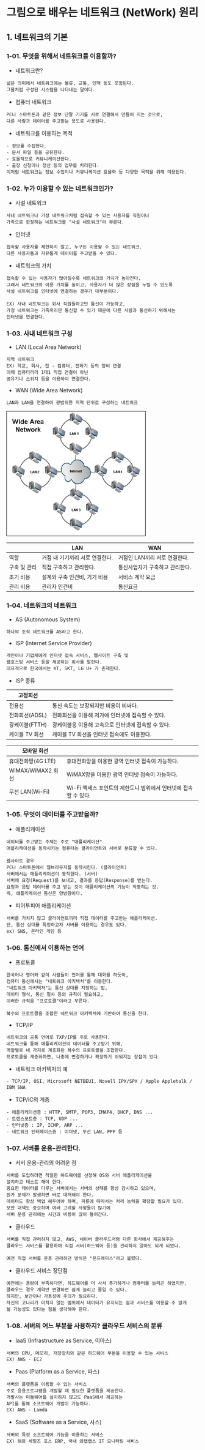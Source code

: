 # 그림으로 배우는 네트워크 (NetWork) 원리

## 1. 네트워크의 기본

### 1-01. 무엇을 위해서 네트워크를 이용할까?

- 네트워크란?
```
넓은 의미에서 네트워크에는 물류, 교통, 인맥 등도 포함된다.  
그물처럼 구성된 시스템을 나타내는 말이다.
```

- 컴퓨터 네트워크
```
PC나 스마트폰과 같은 정보 단말 기기를 서로 연결해서 만들어 지는 것으로,  
다른 사람과 데이터를 주고받는 용도로 사용된다.
```

- 네트워크를 이용하는 목적
```
- 정보를 수집한다.
- 문서 파일 등을 공유한다.
- 효율적으로 커뮤니케이션한다.
- 출장 신청이나 정산 등의 업무를 처리한다.
이처럼 네트워크는 정보 수집이나 커뮤니케이션 효율화 등 다양한 목적을 위해 이용된다.
```

### 1-02. 누가 이용할 수 있는 네트워크인가?

- 사설 네트워크
```
사내 네트워크나 가정 네트워크처럼 접속할 수 있는 사용자를 직원이나  
가족으로 한정하는 네트워크를 "사설 네트워크"라 부른다.
```

- 인터넷
```
접속할 사용자를 제한하지 않고, 누구든 이용할 수 있는 네트워크.  
다른 사용자들과 자유롭게 데이터를 주고받을 수 있다.
```

- 네트워크의 가치
```
접속할 수 있는 사용자가 많아질수록 네트워크의 가치가 높아진다.  
그래서 네트워크의 이용 가치를 높이고, 사용자가 더 많은 장점을 누릴 수 있도록  
사설 네트워크를 인터넷에 연결하는 경우가 대부분이다.

EX) 사내 네트워크는 회사 직원들하고만 통신이 가능하고,  
가정 네트워크는 가족끼리만 통신할 수 있기 때문에 다른 사람과 통신하기 위해서는  
인터넷을 연결한다.
```

### 1-03. 사내 네트워크 구성
- LAN (Local Area Network)
```
지역 네트워크  
EX) 학교, 회사, 집 - 컴퓨터, 전화기 등의 장비 연결  
이때 컴퓨터끼리 1대1 직접 연결이 아닌  
공유기나 스위치 등을 이용하여 연결한다.
```

- WAN (Wide Area Network)
```
LAN과 LAN을 연결하여 광범위한 지역 단위로 구성하는 네트워크
```

![ex_screenshot](./img/lan_wan.png)

| | LAN | WAN |
|---|---|---|
| 역할 | 거점 내 기기끼리 서로 연결한다. | 거점인 LAN끼리 서로 연결한다.  |
| 구축 및 관리 | 직접 구축하고 관리한다. | 통신사업자가 구축하고 관리한다. |
| 초기 비용 | 설계와 구축 인건비, 기기 비용 | 서비스 계약 요금 |
| 관리 비용 | 관리자 인건비 | 통신요금 |


### 1-04. 네트워크의 네트워크

- AS (Autonomous System)
```
하나의 조직 네트워크를 AS라고 한다.
```
- ISP (Internet Service Provider)
```
개인이나 기업체에게 인터넷 접속 서비스, 웹사이트 구축 및  
웹호스팅 서비스 등을 제공하는 회사를 말한다.  
대표적으로 한국에서는 KT, SKT, LG U+ 가 존재한다.
```
- ISP 종류

|고정회선||
|---|---|
|전용선|통신 속도는 보장되지만 비용이 비싸다.|
|전화회선(ADSL)|전화회선을 이용해 저가에 인터넷에 접속할 수 있다.|
|광케이블(FTTH)|광케이블응 이용해 고속으로 인터넷에 접속할 수 있다.|
|케이블 TV 회선|케이블 TV 회선을 인터넷 접속에도 이용한다.|

|모바일 회선||
|---|---|
|휴대전화망(4G LTE)|휴대전화망을 이용한 광역 인터넷 접속이 가능하다.|
|WiMAX/WiMAX2 회선|WiMAX망을 이용한 광역 인터넷 접속이 가능하다.|
|무선 LAN(Wi-Fi)|Wi-Fi 액세스 포인트의 제한도니 범위에서 인터넷에 접속할 수 있다.|

### 1-05. 무엇이 데이터를 주고받을까?

- 애플리케이션
```
데이터를 주고받는 주체는 주로 "애플리케이션"  
애플리케이션을 동작시키는 컴퓨터는 클라이언트와 서버로 분류할 수 있다.  
  
웹사이트 경우  
PC나 스마트폰에서 웹브라우저를 동작시킨다. (클라이언트)  
서버에서는 애플리케이션이 동작한다. (서버)  
서버에 요청(Request)를 보내고, 결과를 응답(Response)를 받는다.  
요청과 응답 데이터를 주고 받는 것이 애플리케이션의 기능이 작동하는 것.  
즉, 애플리케이션 통신은 양방향이다.
```

- 피어투피어 애플리케이션
```
서버를 거치지 않고 클라이언트끼리 직접 데이터를 주고받는 애플리케이션.  
단, 통신 상대를 특정하고자 서버를 이용하는 경우도 있다.  
ex) SNS, 온라인 게임 등
```

### 1-06. 통신에서 이용하는 언어

- 프로토콜
```
한국어나 영어와 같이 사람들이 언어를 통해 대화를 하듯이,  
컴퓨터 통신에서는 "네트워크 아키텍처"를 이용한다.  
"네트워크 아키텍처"는 통신 상대를 지정하는 법,  
데이터 형식, 통신 절차 등의 규칙이 필요하고,  
이러한 규칙을 "프로토콜"이라고 부른다.  

복수의 프로토콜을 조합한 네트워크 아키텍처에 기반하여 통신을 한다.
```

- TCP/IP
```
네트워크의 공통 언어로 TXP/IP를 주로 사용한다.  
네트워크를 통해 애플리케이션의 데이터를 주고받기 위해,  
역할별로 네 가지로 계층화된 복수의 프로토콜을 조합한다.  
프로토콜을 계층화하면, 나중에 변경하거나 확장하기 쉬워지는 장점이 있다.  
```

- 네트워크 아키텍처의 예
```
- TCP/IP, OSI, Microsoft NETBEUI, Novell IPX/SPX / Apple Appletalk / IBM SNA
```

- TCP/IC의 계층
```
- 애플리케이션층 : HTTP, SMTP, POP3, IMAP4, DHCP, DNS ...
- 트랜스포트층 : TCP, UDP ...
- 인터넷층 : IP, ICMP, ARP ...
- 네트워크 인터페이스층 : 이더넷, 무선 LAN, PPP 등
```

### 1-07. 서버를 운용-관리한다.

- 서버 운용-관리의 어려운 점
```
서버를 도입하려면 적절한 하드웨어를 선정해 OS와 서버 애플리케이션을  
설치하고 테스트 해야 한다.  
중요한 데이터를 다루는 서버에서는 서버의 상태를 항상 감시하고 있으며,  
뭔가 문제가 발생하면 바로 대처해야 한다.  
데이터도 항상 백업 해두어야 하며, 피룡에 따라서는 처리 능력을 확장할 필요가 있다.  
보안 대책도 중요하며 여러 고려할 사항들이 많기에  
서버 운용 관리에는 시간과 비용이 많이 들어간다.
```

- 클라우드
```
서버를 직접 관리하지 않고, AWS, 네이버 클라우드처럼 다른 회사에서 제공해주는  
클라우드 서비스를 활용하여 직접 서버(하드웨어 등)을 관리하지 않아도 되게 되었다.  

예전 직접 서버를 운용 관리하던 방식은 "온프레미스"라고 불렀다.
```

- 클라우드 서비스 장단점
```
예전에는 용량이 부족하다면, 하드웨어를 더 사서 추가하거나 컴퓨터를 늘리곤 하였지만,  
클라우드 경우 계약만 변경하면 쉽게 늘리고 줄일 수 있다.  
하지만, 보안이나 가용성에 주의가 필요하다.  
자신의 고나리가 미치지 않는 범위에서 데이터가 유지되는 점과 서비스를 이용할 수 없게  
될 가능성도 있다는 점을 생각해야 한다.
```

### 1-08. 서버의 어느 부분을 사용하지? 클라우드 서비스의 분류

- IaaS (Infrastructure as Service, 이아스)
```
서버의 CPU, 메모리, 저장장치와 같은 하드웨어 부분을 이용할 수 있는 서비스  
EX) AWS - EC2
```
- Paas (Platform as a Service, 파스)
```
서버의 플랫폼을 이용할 수 있는 서비스  
주로 응용프로그램을 개발할 때 필요한 플랫폼을 제공한다.  
개발사는 미들웨어를 설치하지 않고도 PaaS에서 제공하는  
API를 통해 소프트웨어 개발이 가능하다.  
EX) AWS - Lamda
```

- SaaS (Software as a Service, 사스)
```
서버의 특정 소프트웨어 기능을 이용하는 서비스  
EX) 해외 세일즈 포스 ERP, 국내 와탭랩스 IT 모니터링 서비스
```
